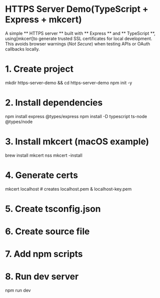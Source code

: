 #  HTTPS Server Demo(TypeScript + Express + mkcert)

A simple ** HTTPS server ** built with ** Express ** and ** TypeScript **, using[mkcert]to generate trusted SSL certificates for local development. This avoids browser warnings (*Not Secure*) when testing APIs or OAuth callbacks locally.  


# 1. Create project
mkdir https-server-demo && cd https-server-demo
npm init -y

# 2. Install dependencies
npm install express @types/express
npm install -D typescript ts-node @types/node

# 3. Install mkcert (macOS example)
brew install mkcert nss
mkcert -install

# 4. Generate certs
mkcert localhost   # creates localhost.pem & localhost-key.pem

# 5. Create tsconfig.json

# 6. Create source file

# 7. Add npm scripts

# 8. Run dev server
npm run dev
